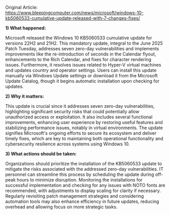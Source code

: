 Original Article: https://www.bleepingcomputer.com/news/microsoft/windows-10-kb5060533-cumulative-update-released-with-7-changes-fixes/

**1) What happened:**

Microsoft released the Windows 10 KB5060533 cumulative update for versions 22H2 and 21H2. This mandatory update, integral to the June 2025 Patch Tuesday, addresses seven zero-day vulnerabilities and implements improvements like the re-introduction of seconds in the Calendar flyout, enhancements to the Rich Calendar, and fixes for character rendering issues. Furthermore, it resolves issues related to Hyper-V virtual machines and updates country and operator settings. Users can install this update manually via Windows Update settings or download it from the Microsoft Update Catalog, though it begins automatic installation upon checking for updates.

**2) Why it matters:**

This update is crucial since it addresses seven zero-day vulnerabilities, highlighting significant security risks that could potentially allow unauthorized access or exploitation. It also includes several functional improvements, enhancing user experience by restoring useful features and stabilizing performance issues, notably in virtual environments. The update signifies Microsoft's ongoing efforts to secure its ecosystem and deliver timely fixes, which are key to maintaining both operational functionality and cybersecurity resilience across systems using Windows 10.

**3) What actions should be taken:**

Organizations should prioritize the installation of the KB5060533 update to mitigate the risks associated with the addressed zero-day vulnerabilities. IT personnel can streamline this process by scheduling the update during off-peak hours to minimize disruption. Monitoring the installations for successful implementation and checking for any issues with NOTO fonts are recommended, with adjustments to display scaling for clarity if necessary. Regularly revisiting patch management strategies and considering automation tools may also enhance efficiency in future updates, reducing overhead and allowing focus on more strategic tasks.